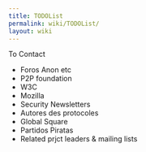```yaml
---
title: TODOList
permalink: wiki/TODOList/
layout: wiki
---
```


To Contact

-   Foros Anon etc
-   P2P foundation
-   W3C
-   Mozilla
-   Security Newsletters
-   Autores des protocoles
-   Global Square
-   Partidos Piratas
-   Related prjct leaders & mailing lists


